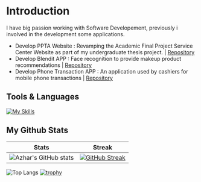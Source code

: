 # Introduction

I have big passion working with Software Developement, previously i involved in the development some applications.

- Develop PPTA Website : Revamping the Academic Final Project Service Center Website as part of my undergraduate thesis project. | [Repository](https://github.com/aldnazr/ppta)
- Develop Blendit APP : Face recognition to provide makeup product recommendations | [Repository](https://github.com/aldnazr/blendit-capstone-project)
- Develop Phone Transaction APP : An application used by cashiers for mobile phone transactions | [Repository](https://github.com/aldnazr/netbeans-transaction?tab=readme-ov-file)

## Tools & Languages

[![My Skills](https://skillicons.dev/icons?i=androidstudio,visualstudio,tailwind,postman,laravel,flutter,dart,kotlin,java,php,js,html,css&theme=light)](https://skillicons.dev)

## My Github Stats

| Stats | Streak |
| --- | --- |
| ![Azhar's GitHub stats](https://github-readme-stats.vercel.app/api?username=aldnazr&hide_border=true&show_icons=true&theme=transparent) | [![GitHub Streak](https://streak-stats.demolab.com?user=aldnazr&hide_border=true&theme=transparent)](https://git.io/streak-stats) |

![Top Langs](https://github-readme-stats.vercel.app/api/top-langs/?username=aldnazr&layout=compact&card_width=320)
[![trophy](https://github-profile-trophy.vercel.app/?username=aldnazr)](https://github.com/ryo-ma/github-profile-trophy)
